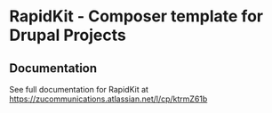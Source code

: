 # RapidKit - Composer template for Drupal Projects

## Documentation

See full documentation for RapidKit at https://zucommunications.atlassian.net/l/cp/ktrmZ61b
